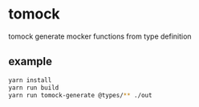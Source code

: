 # tomock
tomock generate mocker functions from type definition

## example
```bash
yarn install
yarn run build
yarn run tomock-generate @types/** ./out
```
